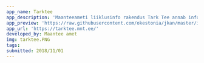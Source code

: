 ```yaml
---
app_name: Tarktee
app_description: 'Maanteeameti liiklusinfo rakendus Tark Tee annab infot liikluspiirangute, teetööde ja teeolude kohta.'
app_preview: 'https://raw.githubusercontent.com/okestonia/jkan/master/img/tarktee.PNG'
app_url: 'https://tarktee.mnt.ee/'
developed_by: Maantee amet
img: tarktee.PNG
tags:
submitted: 2018/11/01
---
```

